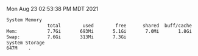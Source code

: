 Mon Aug 23 02:53:38 PM MDT 2021
```bash
System Memory
               total        used        free      shared  buff/cache   available
Mem:           7.7Gi       693Mi       5.1Gi       7.0Mi       1.8Gi       6.7Gi
Swap:          7.6Gi       313Mi       7.3Gi
System Storage
647M	.
```
```bash
